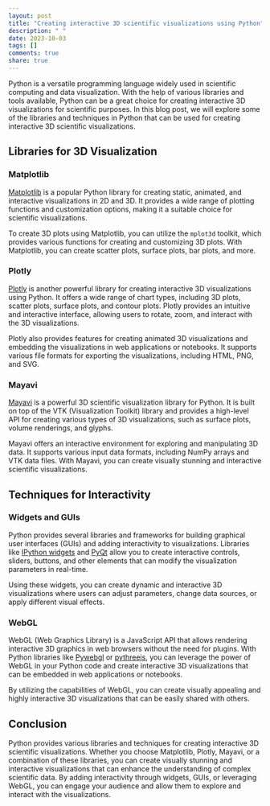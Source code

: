 ```yaml
---
layout: post
title: "Creating interactive 3D scientific visualizations using Python"
description: " "
date: 2023-10-03
tags: []
comments: true
share: true
---
```


Python is a versatile programming language widely used in scientific computing and data visualization. With the help of various libraries and tools available, Python can be a great choice for creating interactive 3D visualizations for scientific purposes. In this blog post, we will explore some of the libraries and techniques in Python that can be used for creating interactive 3D scientific visualizations.

## Libraries for 3D Visualization

### Matplotlib
[Matplotlib](https://matplotlib.org/) is a popular Python library for creating static, animated, and interactive visualizations in 2D and 3D. It provides a wide range of plotting functions and customization options, making it a suitable choice for scientific visualizations.

To create 3D plots using Matplotlib, you can utilize the `mplot3d` toolkit, which provides various functions for creating and customizing 3D plots. With Matplotlib, you can create scatter plots, surface plots, bar plots, and more.

### Plotly
[Plotly](https://plotly.com/python/) is another powerful library for creating interactive 3D visualizations using Python. It offers a wide range of chart types, including 3D plots, scatter plots, surface plots, and contour plots. Plotly provides an intuitive and interactive interface, allowing users to rotate, zoom, and interact with the 3D visualizations.

Plotly also provides features for creating animated 3D visualizations and embedding the visualizations in web applications or notebooks. It supports various file formats for exporting the visualizations, including HTML, PNG, and SVG.

### Mayavi
[Mayavi](https://docs.enthought.com/mayavi/mayavi) is a powerful 3D scientific visualization library for Python. It is built on top of the VTK (Visualization Toolkit) library and provides a high-level API for creating various types of 3D visualizations, such as surface plots, volume renderings, and glyphs.

Mayavi offers an interactive environment for exploring and manipulating 3D data. It supports various input data formats, including NumPy arrays and VTK data files. With Mayavi, you can create visually stunning and interactive scientific visualizations.

## Techniques for Interactivity

### Widgets and GUIs
Python provides several libraries and frameworks for building graphical user interfaces (GUIs) and adding interactivity to visualizations. Libraries like [IPython widgets](https://ipywidgets.readthedocs.io/) and [PyQt](https://wiki.python.org/moin/PyQt) allow you to create interactive controls, sliders, buttons, and other elements that can modify the visualization parameters in real-time.

Using these widgets, you can create dynamic and interactive 3D visualizations where users can adjust parameters, change data sources, or apply different visual effects.

### WebGL
WebGL (Web Graphics Library) is a JavaScript API that allows rendering interactive 3D graphics in web browsers without the need for plugins. With Python libraries like [Pywebgl](https://github.com/pywebgl/pywebgl) or [pythreejs](https://github.com/jupyter-widgets/pythreejs), you can leverage the power of WebGL in your Python code and create interactive 3D visualizations that can be embedded in web applications or notebooks.

By utilizing the capabilities of WebGL, you can create visually appealing and highly interactive 3D visualizations that can be easily shared with others.

## Conclusion

Python provides various libraries and techniques for creating interactive 3D scientific visualizations. Whether you choose Matplotlib, Plotly, Mayavi, or a combination of these libraries, you can create visually stunning and interactive visualizations that can enhance the understanding of complex scientific data. By adding interactivity through widgets, GUIs, or leveraging WebGL, you can engage your audience and allow them to explore and interact with the visualizations.